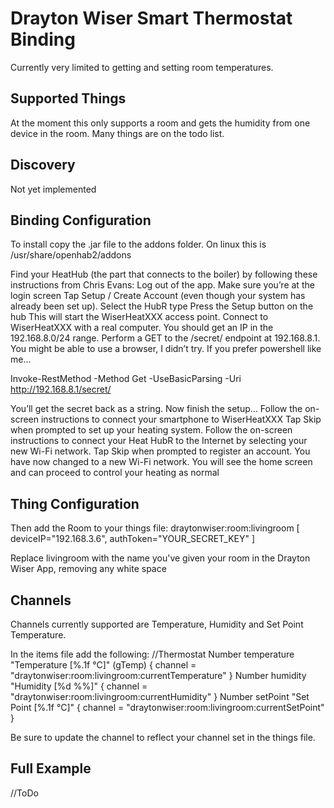 # <bindingName> Drayton Wiser Smart Thermostat Binding

Currently very limited to getting and setting room temperatures.

## Supported Things

At the moment this only supports a room and gets the humidity from one device in the room. Many things are on the todo list.

## Discovery

Not yet implemented

## Binding Configuration

To install copy the .jar file to the addons folder. On linux this is /usr/share/openhab2/addons

Find your HeatHub (the part that connects to the boiler) by following these instructions from Chris Evans:
Log out of the app. Make sure you’re at the login screen
Tap Setup / Create Account (even though your system has already been set up).
Select the HubR type
Press the Setup button on the hub
This will start the WiserHeatXXX access point.
Connect to WiserHeatXXX with a real computer. You should get an IP in the 192.168.8.0/24 range.
Perform a GET to the /secret/ endpoint at 192.168.8.1. You might be able to use a browser, I didn’t try. If you prefer powershell like me…

Invoke-RestMethod -Method Get -UseBasicParsing -Uri http://192.168.8.1/secret/

You’ll get the secret back as a string.
Now finish the setup…
Follow the on-screen instructions to connect your smartphone to WiserHeatXXX
Tap Skip when prompted to set up your heating system.
Follow the on-screen instructions to connect your Heat HubR to the
Internet by selecting your new Wi-Fi network.
Tap Skip when prompted to register an account.
You have now changed to a new Wi-Fi network. You will see the home
screen and can proceed to control your heating as normal

## Thing Configuration

Then add the Room to your things file:
draytonwiser:room:livingroom [ deviceIP="192.168.3.6", authToken="YOUR_SECRET_KEY" ]

Replace livingroom with the name you've given your room in the Drayton Wiser App, removing any white space

## Channels

Channels currently supported are Temperature, Humidity and Set Point Temperature.

In the items file add the following:
//Thermostat
Number temperature           "Temperature [%.1f °C]" (gTemp)   { channel = "draytonwiser:room:livingroom:currentTemperature" }
Number humidity              "Humidity [%d %%]"          { channel = "draytonwiser:room:livingroom:currentHumidity" }
Number setPoint              "Set Point [%.1f °C]"   { channel = "draytonwiser:room:livingroom:currentSetPoint" }

Be sure to update the channel to reflect your channel set in the things file.

## Full Example

//ToDo
